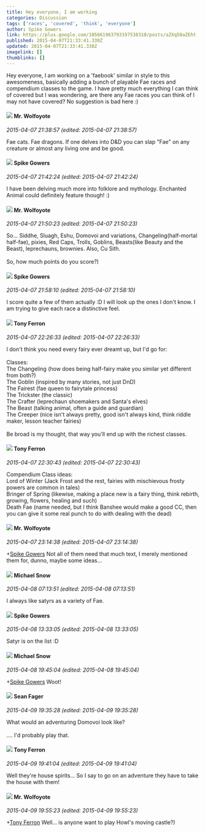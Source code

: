 ```yaml
---
title: Hey everyone, I am working
categories: Discussion
tags: ['races', 'covered', 'think', 'everyone']
author: Spike Gowers
link: https://plus.google.com/105661963793197538310/posts/aZXq58aZEht
published: 2015-04-07T21:33:41.330Z
updated: 2015-04-07T21:33:41.330Z
imagelink: []
thumblinks: []
---
```


Hey everyone, I am working on a &#39;faebook&#39; similar in style to this awesomeness, basically adding a bunch of playable Fae races and compendium classes to the game. I have pretty much everything I can think of covered but I was wondering, are there any Fae races you can think of I may not have covered? No suggestion is bad here :)
<div id='comment z123ufvqnxvgizoqc04cdfdodp3jfhf4edk'>
  <h4><img src='{{site.baseurl}}//images/avatars/101924437613067092773_photo.jpg'> Mr. Wolfoyote</h4>
      <p><cite>2015-04-07 21:38:57 (edited: 2015-04-07 21:38:57)</cite></p>
        <p>Fae cats. Fae dragons. If one delves into D&amp;D you can slap &quot;Fae&quot; on any creature or almost any living one and be good.</p>
</div>
        

<div id='comment z123ufvqnxvgizoqc04cdfdodp3jfhf4edk'>
  <h4><img src='{{site.baseurl}}//images/avatars/105661963793197538310_photo.jpg'> Spike Gowers</h4>
      <p><cite>2015-04-07 21:42:24 (edited: 2015-04-07 21:42:24)</cite></p>
        <p>I have been delving much more into folklore and mythology. Enchanted Animal could definitely feature though! :)</p>
</div>
        

<div id='comment z123ufvqnxvgizoqc04cdfdodp3jfhf4edk'>
  <h4><img src='{{site.baseurl}}//images/avatars/101924437613067092773_photo.jpg'> Mr. Wolfoyote</h4>
      <p><cite>2015-04-07 21:50:23 (edited: 2015-04-07 21:50:23)</cite></p>
        <p>So... Siddhe, Sluagh, Eshu, Domovoi and variations, Changeling(half-mortal half-fae), pixies, Red Caps, Trolls, Goblins, Beasts(like Beauty and the Beast), leprechauns, brownies. Also, Cu Sith.<br /><br />So, how much points do you score?)</p>
</div>
        

<div id='comment z123ufvqnxvgizoqc04cdfdodp3jfhf4edk'>
  <h4><img src='{{site.baseurl}}//images/avatars/105661963793197538310_photo.jpg'> Spike Gowers</h4>
      <p><cite>2015-04-07 21:58:10 (edited: 2015-04-07 21:58:10)</cite></p>
        <p>I score quite a few of them actually :D I will look up the ones I don&#39;t know. I am trying to give each race a distinctive feel.</p>
</div>
        

<div id='comment z123ufvqnxvgizoqc04cdfdodp3jfhf4edk'>
  <h4><img src='{{site.baseurl}}//images/avatars/105317681442573084626_photo.jpg'> Tony Ferron</h4>
      <p><cite>2015-04-07 22:26:33 (edited: 2015-04-07 22:26:33)</cite></p>
        <p>I don&#39;t think you need every fairy ever dreamt up, but I&#39;d go for:<br /><br />Classes:<br />The Changeling (how does being half-fairy make you similar yet different from both?)<br />The Goblin (inspired by many stories, not just DnD)<br />The Fairest (fae queen to fairytale princess)<br />The Trickster (the classic)<br />The Crafter (leprechaun shoemakers and Santa&#39;s elves)<br />The Beast (talking animal, often a guide and guardian)<br />The Creeper (nice isn&#39;t always pretty, good isn&#39;t always kind, think riddle maker, lesson teacher fairies)<br /><br />Be broad is my thought, that way you&#39;ll end up with the richest classes.</p>
</div>
        

<div id='comment z123ufvqnxvgizoqc04cdfdodp3jfhf4edk'>
  <h4><img src='{{site.baseurl}}//images/avatars/105317681442573084626_photo.jpg'> Tony Ferron</h4>
      <p><cite>2015-04-07 22:30:43 (edited: 2015-04-07 22:30:43)</cite></p>
        <p>Compendium Class ideas:<br />Lord of Winter (Jack Frost and the rest, fairies with mischievous frosty powers are common in tales)<br />Bringer of Spring (likewise, making a place new is a fairy thing, think rebirth, growing, flowers, healing and such)<br />Death Fae (name needed, but I think Banshee would make a good CC, then you can give it some real punch to do with dealing with the dead)</p>
</div>
        

<div id='comment z123ufvqnxvgizoqc04cdfdodp3jfhf4edk'>
  <h4><img src='{{site.baseurl}}//images/avatars/101924437613067092773_photo.jpg'> Mr. Wolfoyote</h4>
      <p><cite>2015-04-07 23:14:38 (edited: 2015-04-07 23:14:38)</cite></p>
        <p><span class="proflinkWrapper"><span class="proflinkPrefix">+</span><a class="proflink" href="https://plus.google.com/105661963793197538310" oid="105661963793197538310">Spike Gowers</a></span> Not all of them need that much text, I merely mentioned them for, dunno, maybe some ideas...</p>
</div>
        

<div id='comment z123ufvqnxvgizoqc04cdfdodp3jfhf4edk'>
  <h4><img src='{{site.baseurl}}//images/avatars/109741557816559754267_photo.jpg'> Michael Snow</h4>
      <p><cite>2015-04-08 07:13:51 (edited: 2015-04-08 07:13:51)</cite></p>
        <p>I always like satyrs as a variety of Fae.</p>
</div>
        

<div id='comment z123ufvqnxvgizoqc04cdfdodp3jfhf4edk'>
  <h4><img src='{{site.baseurl}}//images/avatars/105661963793197538310_photo.jpg'> Spike Gowers</h4>
      <p><cite>2015-04-08 13:33:05 (edited: 2015-04-08 13:33:05)</cite></p>
        <p>Satyr is on the list :D</p>
</div>
        

<div id='comment z123ufvqnxvgizoqc04cdfdodp3jfhf4edk'>
  <h4><img src='{{site.baseurl}}//images/avatars/109741557816559754267_photo.jpg'> Michael Snow</h4>
      <p><cite>2015-04-08 19:45:04 (edited: 2015-04-08 19:45:04)</cite></p>
        <p><span class="proflinkWrapper"><span class="proflinkPrefix">+</span><a class="proflink" href="https://plus.google.com/105661963793197538310" oid="105661963793197538310">Spike Gowers</a></span> Woot!</p>
</div>
        

<div id='comment z123ufvqnxvgizoqc04cdfdodp3jfhf4edk'>
  <h4><img src='{{site.baseurl}}//images/avatars/109957662124279661127_photo.jpg'> Sean Fager</h4>
      <p><cite>2015-04-09 19:35:28 (edited: 2015-04-09 19:35:28)</cite></p>
        <p>What would an adventuring Domovoi look like?<br /><br />.... I&#39;d probably play that.</p>
</div>
        

<div id='comment z123ufvqnxvgizoqc04cdfdodp3jfhf4edk'>
  <h4><img src='{{site.baseurl}}//images/avatars/105317681442573084626_photo.jpg'> Tony Ferron</h4>
      <p><cite>2015-04-09 19:41:04 (edited: 2015-04-09 19:41:04)</cite></p>
        <p>Well they&#39;re house spirits... So I say to go on an adventure they have to take the house with them!</p>
</div>
        

<div id='comment z123ufvqnxvgizoqc04cdfdodp3jfhf4edk'>
  <h4><img src='{{site.baseurl}}//images/avatars/101924437613067092773_photo.jpg'> Mr. Wolfoyote</h4>
      <p><cite>2015-04-09 19:55:23 (edited: 2015-04-09 19:55:23)</cite></p>
        <p><span class="proflinkWrapper"><span class="proflinkPrefix">+</span><a class="proflink" href="https://plus.google.com/105317681442573084626" oid="105317681442573084626">Tony Ferron</a></span> Well... is anyone want to play Howl&#39;s moving castle?)</p>
</div>
        